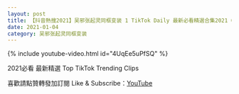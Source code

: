 ```yaml
---
layout: post
title: 【抖音熱搜2021】吴邪张起灵同框变装 1 TikTok Daily 最新必看精選合集2021 01 04
date: 2021-01-04
category: 吴邪张起灵同框变装
---
```


{% include youtube-video.html id="4UqEe5uPfSQ" %}

2021必看 最新精選 Top TikTok Trending Clips

喜歡請點贊轉發加訂閱 Like & Subscribe：[YouTube](https://www.youtube.com/channel/UCAoR7VcanIPd04uEq_GIylA/videos)

